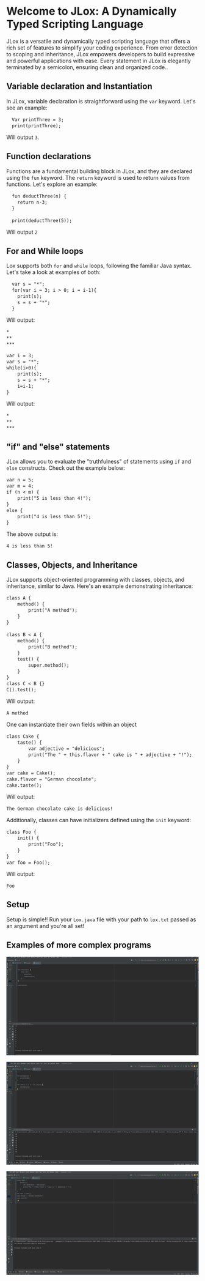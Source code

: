 # Welcome to JLox: A Dynamically Typed Scripting Language

JLox is a versatile and dynamically typed scripting language that offers a rich set of features to simplify your coding experience. From error detection to scoping and inheritance, JLox empowers developers to build expressive and powerful applications with ease. Every statement in JLox is elegantly terminated by a semicolon, ensuring clean and organized code..

## Variable declaration and Instantiation
In JLox, variable declaration is straightforward using the ```var``` keyword. Let's see an example:

```
  Var printThree = 3;
  print(printThree);
```
Will output ```3```.

## Function declarations
Functions are a fundamental building block in JLox, and they are declared using the ```fun``` keyword. The ```return``` keyword is used to return values from functions. Let's explore an example:

```
  fun deductThree(n) {
    return n-3;
  }

  print(deductThree(5));
```
Will output ```2```

## For and While loops
Lox supports both ```for``` and ```while``` loops, following the familiar Java syntax. Let's take a look at examples of both:
```
  var s = "*";
  for(var i = 3; i > 0; i = i-1){
    print(s);
    s = s + "*";
  }
```
Will output:
```
*
**
***
```


```
var i = 3;
var s = "*";
while(i>0){
    print(s);
    s = s + "*";
    i=i-1;
}
```
Will output:

```
*
**
***
```


## "if" and "else" statements
JLox allows you to evaluate the "truthfulness" of statements using ```if``` and ```else``` constructs. Check out the example below:
```
var n = 5;
var m = 4;
if (n < m) {
    print("5 is less than 4!");
}
else {
    print("4 is less than 5!");
}

```
The above output is:
```
4 is less than 5!
```



## Classes, Objects, and Inheritance
JLox supports object-oriented programming with classes, objects, and inheritance, similar to Java. Here's an example demonstrating inheritance:

```
class A {
    method() {
        print("A method");
    }
}

class B < A {
    method() {
        print("B method");
    }
    test() {
        super.method();
    }
}
class C < B {}
C().test();
```
Will output:

```
A method
```

One can instantiate their own fields within an object
```
class Cake {
    taste() {
        var adjective = "delicious";
        print("The " + this.flavor + " cake is " + adjective + "!");
    }
}
var cake = Cake();
cake.flavor = "German chocolate";
cake.taste();
```
Will output:

```
The German chocolate cake is delicious!
```
Additionally, classes can have initializers defined using the ```init``` keyword:

```
class Foo {
    init() {
        print("Foo");
    }
}
var foo = Foo();
```
Will output:
```
Foo
```
## Setup
Setup is simple!! Run your ```Lox.java``` file with your path to ```lox.txt``` passed as an argument and you're
all set!

## Examples of more complex programs

![Screenshot 2023-07-31 005547.png](Screenshot%202023-07-31%20005547.png)

![Screenshot 2023-07-31 005706.png](Screenshot%202023-07-31%20005706.png)

![Screenshot 2023-07-31 005729.png](Screenshot%202023-07-31%20005729.png)
